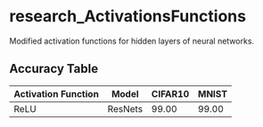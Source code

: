 # research_ActivationsFunctions
Modified activation functions for hidden layers of neural networks.

## Accuracy Table

| Activation Function | Model | CIFAR10 |   MNIST |
| ------------------- | ----- | ------- | ------- |
| ReLU | ResNets | 99.00 | 99.00 |
